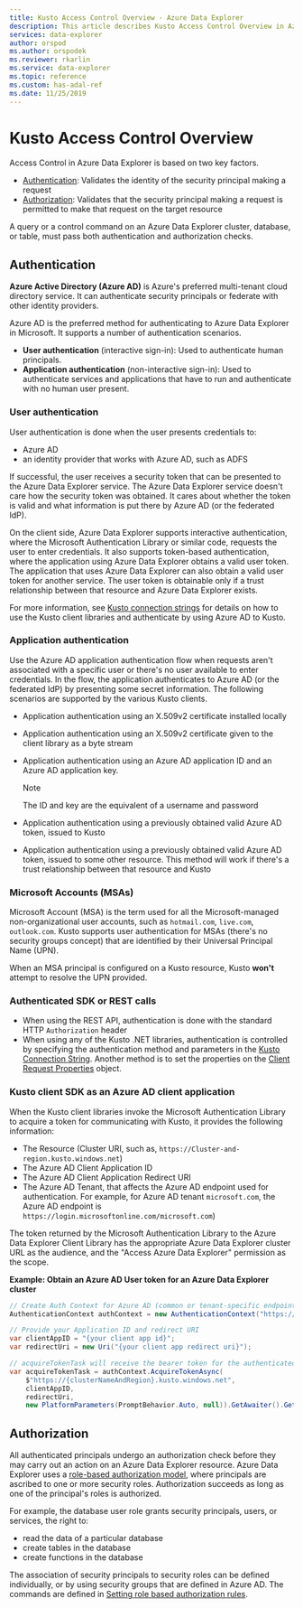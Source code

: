 ```yaml
---
title: Kusto Access Control Overview - Azure Data Explorer
description: This article describes Kusto Access Control Overview in Azure Data Explorer.
services: data-explorer
author: orspod
ms.author: orspodek
ms.reviewer: rkarlin
ms.service: data-explorer
ms.topic: reference
ms.custom: has-adal-ref
ms.date: 11/25/2019
---
```

# Kusto Access Control Overview

Access Control in Azure Data Explorer is based on two key factors.
* [Authentication](#authentication): Validates the identity of the security principal making a request
* [Authorization](#authorization): Validates that the security principal making a request is permitted to make that request on the target resource

A query or a control command on an Azure Data Explorer cluster, database, or table, must pass both authentication and authorization checks.

## Authentication

**Azure Active Directory (Azure AD)** is Azure's preferred multi-tenant cloud directory service. It can authenticate security principals or federate with other identity providers.

Azure AD is the preferred method for authenticating to Azure Data Explorer in Microsoft. It supports a number of authentication scenarios.
* **User authentication** (interactive sign-in): Used to authenticate human principals.
* **Application authentication** (non-interactive sign-in): Used to authenticate services and applications that have to run and authenticate with no human user present.

### User authentication

User authentication is done when the user presents credentials to:
* Azure AD 
* an identity provider that works with Azure AD, such as ADFS

If successful, the user receives a security token that can be presented to the Azure Data Explorer service. The Azure Data Explorer service doesn't care how the security token was obtained. It cares about whether the token is valid and what information is put there by Azure AD (or the federated IdP).

On the client side, Azure Data Explorer supports interactive authentication, where the Microsoft Authentication Library or similar code, requests the user to enter credentials. It also supports token-based authentication, where the application using Azure Data Explorer obtains a valid user token. 
The application that uses Azure Data Explorer can also obtain a valid user token for another service. The user token is obtainable only if a trust relationship between that resource and Azure Data Explorer exists.

For more information, see [Kusto connection strings](../../api/connection-strings/kusto.md) for details on how to use the Kusto client libraries and authenticate by using Azure AD to Kusto.

### Application authentication

Use the Azure AD application authentication flow when requests aren't associated with a specific user or there's no user available to enter credentials. In the flow, the application authenticates to Azure AD (or the federated IdP) by presenting some secret information. The following scenarios are supported by the various Kusto clients.

* Application authentication using an X.509v2 certificate installed locally
* Application authentication using an X.509v2 certificate given to the client library as a byte stream
* Application authentication using an Azure AD application ID and an Azure AD application key.

    > [!NOTE] 
    > The ID and key are the equivalent of a username and password

* Application authentication using a previously obtained valid Azure AD token, issued to Kusto
* Application authentication using a previously obtained valid Azure AD token, issued to some other resource. This method will work if there's a trust relationship between that resource and Kusto

### Microsoft Accounts (MSAs)

Microsoft Account (MSA) is the term used for all the Microsoft-managed non-organizational user accounts, such as `hotmail.com`, `live.com`, `outlook.com`.
Kusto supports user authentication for MSAs (there's no security groups concept) that are identified by their Universal Principal Name (UPN).

When an MSA principal is configured on a Kusto resource, Kusto **won't** attempt to resolve the UPN provided.

### Authenticated SDK or REST calls

* When using the REST API, authentication is done with the standard HTTP `Authorization` header
* When using any of the Kusto .NET libraries, authentication is controlled by specifying the authentication method and parameters in the [Kusto Connection String](../../api/connection-strings/kusto.md). Another method is to set the properties on the [Client Request Properties](https://kusto.azurewebsites.net/docs/api/request-properties.html) object.

### Kusto client SDK as an Azure AD client application

When the Kusto client libraries invoke the Microsoft Authentication Library to acquire a token for communicating with Kusto, it provides the following information:

* The Resource (Cluster URI, such as, `https://Cluster-and-region.kusto.windows.net`)
* The Azure AD Client Application ID
* The Azure AD Client Application Redirect URI
* The Azure AD Tenant, that affects the Azure AD endpoint used for authentication. For example, for Azure AD tenant `microsoft.com`, the Azure AD endpoint is `https://login.microsoftonline.com/microsoft.com`)

The token returned by the Microsoft Authentication Library to the Azure Data Explorer Client Library has the appropriate Azure Data Explorer cluster URL as the audience, and the "Access Azure Data Explorer" permission as the scope.

**Example: Obtain an Azure AD User token for an Azure Data Explorer cluster**

```csharp
// Create Auth Context for Azure AD (common or tenant-specific endpoint):
AuthenticationContext authContext = new AuthenticationContext("https://login.microsoftonline.com/{Azure AD TenantID or name}");

// Provide your Application ID and redirect URI
var clientAppID = "{your client app id}";
var redirectUri = new Uri("{your client app redirect uri}");

// acquireTokenTask will receive the bearer token for the authenticated user
var acquireTokenTask = authContext.AcquireTokenAsync(
    $"https://{clusterNameAndRegion}.kusto.windows.net",
    clientAppID,
    redirectUri,
    new PlatformParameters(PromptBehavior.Auto, null)).GetAwaiter().GetResult();
```

## Authorization

All authenticated principals undergo an authorization check before they may carry out an action on an Azure Data Explorer resource.
Azure Data Explorer uses a [role-based authorization model](role-based-authorization.md), where principals are ascribed to one or more security roles. Authorization succeeds as long as one of the principal's roles is authorized.

For example, the database user role grants security principals, users, or services, the right to:
* read the data of a particular database
* create tables in the database
* create functions in the database

The association of security principals to security roles can be defined individually,
or by using security groups that are defined in Azure AD. The commands are defined in [Setting role based authorization rules](../security-roles.md).
